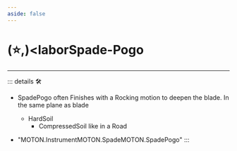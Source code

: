 ```yaml
---
aside: false
---
```

# (⭐,)<laborSpade</labor>-Pogo

---

<!-- =================================================== -->
<!-- =================================================== -->
<!-- =================================================== -->
<!-- =================================================== -->
<!-- =================================================== -->
::: details 🛠

- SpadePogo often Finishes with a Rocking motion to deepen the blade. In the same plane as blade
    - HardSoil
        - CompressedSoil like in a Road

- "MOTON.InstrumentMOTON.SpadeMOTON.SpadePogo"
:::
